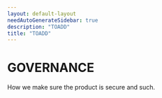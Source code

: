 ```yaml
---
layout: default-layout
needAutoGenerateSidebar: true
description: "TOADD"
title: "TOADD"
---
```


# GOVERNANCE

How we make sure the product is secure and such.
